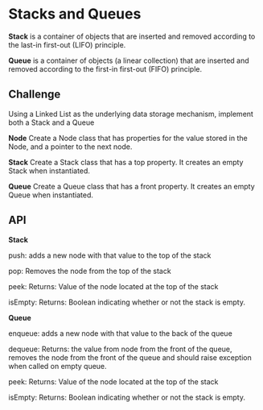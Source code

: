 
# Stacks and Queues
**Stack** is a container of objects that are inserted and removed according to the last-in first-out (LIFO) principle.     


**Queue** is a container of objects (a linear collection) that are inserted and removed according to the first-in first-out (FIFO) principle.

## Challenge
Using a Linked List as the underlying data storage mechanism, implement both a Stack and a Queue    


**Node**
Create a Node class that has properties for the value stored in the Node, and a pointer to the next node.     

**Stack**
Create a Stack class that has a top property. It creates an empty Stack when instantiated.     

**Queue**
Create a Queue class that has a front property. It creates an empty Queue when instantiated.


## API   


**Stack** 


push: adds a new node with that value to the top of the stack    


pop: Removes the node from the top of the stack    


peek: Returns: Value of the node located at the top of the stack    


isEmpty: Returns: Boolean indicating whether or not the stack is empty.

**Queue**

enqueue: adds a new node with that value to the back of the queue    


dequeue: Returns: the value from node from the front of the queue, removes the node from the front of the queue and should raise exception when called on empty queue.    


peek: Returns: Value of the node located at the top of the stack     


isEmpty: Returns: Boolean indicating whether or not the stack is empty.    
